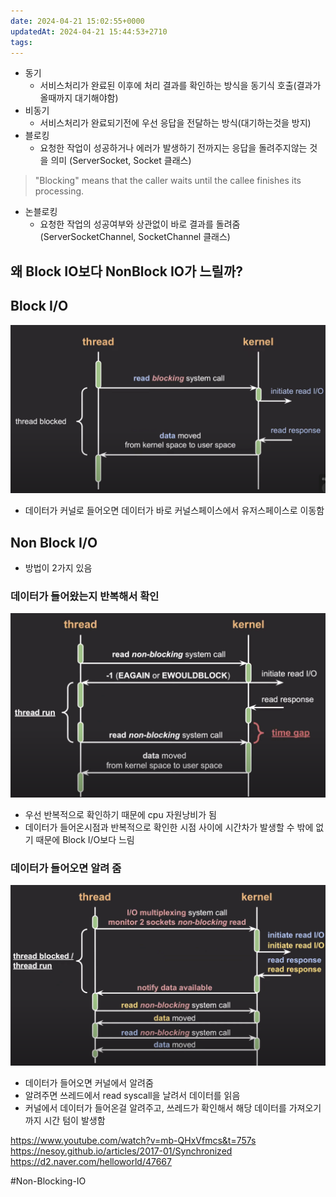 ```yaml
---
date: 2024-04-21 15:02:55+0000
updatedAt: 2024-04-21 15:44:53+2710
tags: 
---
```

- 동기
    - 서비스처리가 완료된 이후에 처리 결과를 확인하는 방식을 동기식 호출(결과가 올때까지 대기해야함)
- 비동기
    - 서비스처리가 완료되기전에 우선 응답을 전달하는 방식(대기하는것을 방지)
- 블로킹
    - 요청한 작업이 성공하거나 에러가 발생하기 전까지는 응답을 돌려주지않는 것을 의미 (ServerSocket, Socket 클래스)
> "Blocking" means that the caller waits until the callee finishes its processing.
- 논블로킹
    - 요청한 작업의 성공여부와 상관없이 바로 결과를 돌려줌 (ServerSocketChannel, SocketChannel 클래스)

## 왜 Block IO보다 NonBlock IO가 느릴까?
## Block I/O

![Pasted image 20231105204457](real-resource-image/Pasted%20image%2020231105204457.png)
- 데이터가 커널로 들어오면 데이터가 바로 커널스페이스에서 유저스페이스로 이동함


## Non Block I/O
- 방법이 2가지 있음

### 데이터가 들어왔는지 반복해서 확인
![Pasted image 20231105204700](real-resource-image/Pasted%20image%2020231105204700.png)
- 우선 반복적으로 확인하기 때문에 cpu 자원낭비가 됨
- 데이터가 들어온시점과 반복적으로 확인한 시점 사이에 시간차가 발생할 수 밖에 없기 때문에 Block I/O보다 느림

### 데이터가 들어오면 알려 줌
![Pasted image 20231105205052](real-resource-image/Pasted%20image%2020231105205052.png)
- 데이터가 들어오면 커널에서 알려줌
- 알려주면 쓰레드에서 read syscall을 날려서 데이터를 읽음
- 커널에서 데이터가 들어온걸 알려주고, 쓰레드가 확인해서 해당 데이터를 가져오기 까지 시간 텀이 발생함


https://www.youtube.com/watch?v=mb-QHxVfmcs&t=757s
https://nesoy.github.io/articles/2017-01/Synchronized
https://d2.naver.com/helloworld/47667

#Non-Blocking-IO 